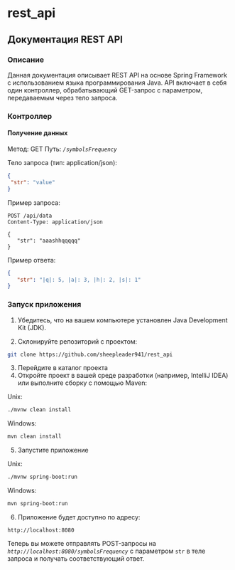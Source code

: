 # rest_api

## Документация REST API ##
### Описание
Данная документация описывает REST API на основе Spring Framework с использованием языка программирования Java. API включает в себя один контроллер, обрабатывающий GET-запрос с параметром, передаваемым через тело запроса.

### Контроллер
#### Получение данных ####
Метод: GET
Путь: *`/symbolsFrequency`*

Тело запроса (тип: application/json):

```json
{
 "str": "value"
}
```

Пример запроса:
```
POST /api/data
Content-Type: application/json

{
   "str": "aaashhqqqqq"
}
```

Пример ответа:
```json
{
   "str": "|q|: 5, |a|: 3, |h|: 2, |s|: 1"
}
```

### Запуск приложения
1. Убедитесь, что на вашем компьютере установлен Java Development Kit (JDK).

2. Склонируйте репозиторий с проектом:
```bash
git clone https://github.com/sheepleader941/rest_api
```
3. Перейдите в каталог проекта
4. Откройте проект в вашей среде разработки (например, IntelliJ IDEA) или выполните сборку с помощью Maven:
   
Unix:
```bash
./mvnw clean install
```
Windows:
```bash
mvn clean install
```
5. Запустите приложение

Unix:
```bash
./mvnw spring-boot:run
```
Windows:
```bash
mvn spring-boot:run
```
6. Приложение будет доступно по адресу:
```
http://localhost:8080
```
Теперь вы можете отправлять POST-запросы на *`http://localhost:8080/symbolsFrequency`* с параметром `str` в теле запроса и получать соответствующий ответ.
